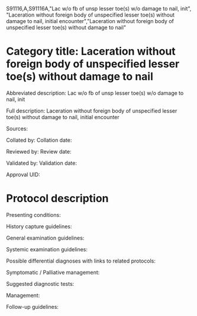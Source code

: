 S91116,A,S91116A,"Lac w/o fb of unsp lesser toe(s) w/o damage to nail, init", "Laceration without foreign body of unspecified lesser toe(s) without damage to nail, initial encounter","Laceration without foreign body of unspecified lesser toe(s) without damage to nail"
# Category title: Laceration without foreign body of unspecified lesser toe(s) without damage to nail

Abbreviated description: Lac w/o fb of unsp lesser toe(s) w/o damage to nail, init

Full description: Laceration without foreign body of unspecified lesser toe(s) without damage to nail, initial encounter

Sources:

Collated by:
Collation date:

Reviewed by:
Review date:

Validated by:
Validation date:

Approval UID:

# Protocol description

Presenting conditions:

History capture guidelines:

General examination guidelines:

Systemic examination guidelines:

Possible differential diagnoses with links to related protocols:

Symptomatic / Palliative management:

Suggested diagnostic tests:

Management:

Follow-up guidelines:

